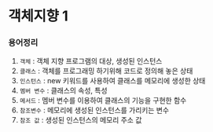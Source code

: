 # 객체지향 1
### 용어정리
1. `객체` : 객체 지향 프로그램의 대상, 생성된 인스턴스
2. `클래스` : 객체를 프로그래밍 하기위해 코드로 정의해 놓은 상태
3. `인스턴스` : new 키워드를 사용하여 클래스를 메모리에 생성한 상태
4. `멤버 변수` : 클래스의 속성, 특성
5. `메서드` : 멤버 변수를 이용하여 클래스의 기능을 구현한 함수
6. `참조변수` : 메모리에 생성된 인스턴스를 가리키는 변수
7. `참조 값` : 생성된 인스턴스의 메모리 주소 값
